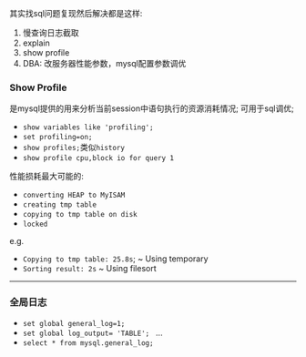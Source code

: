 其实找sql问题复现然后解决都是这样: 

1. 慢查询日志截取
2. explain
3. show profile
4. DBA: 改服务器性能参数，mysql配置参数调优

### Show Profile

是mysql提供的用来分析当前session中语句执行的资源消耗情况; 可用于sql调优;

- `show variables like 'profiling'; `
- `set profiling=on;`
- `show profiles;`类似`history`
- `show profile cpu,block io for query 1`

性能损耗最大可能的: 

- `converting HEAP to MyISAM`
- `creating tmp table`
- `copying to tmp table on disk`
- `locked`

e.g. 
- `Copying to tmp table: 25.8s`; ~ Using temporary
- `Sorting result: 2s` ~ Using filesort

---

### 全局日志

- `set global general_log=1;`
- `set global log_output= 'TABLE'; `
...
- `select * from mysql.general_log;`

